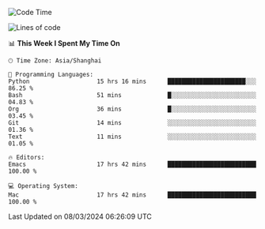 <!--START_SECTION:waka-->
![Code Time](http://img.shields.io/badge/Code%20Time-1%2C826%20hrs%2051%20mins-blue)

![Lines of code](https://img.shields.io/badge/From%20Hello%20World%20I%27ve%20Written-288.1%20thousand%20lines%20of%20code-blue)

📊 **This Week I Spent My Time On** 

```text
🕑︎ Time Zone: Asia/Shanghai

💬 Programming Languages: 
Python                   15 hrs 16 mins      ██████████████████████░░░   86.25 % 
Bash                     51 mins             █░░░░░░░░░░░░░░░░░░░░░░░░   04.83 % 
Org                      36 mins             █░░░░░░░░░░░░░░░░░░░░░░░░   03.45 % 
Git                      14 mins             ░░░░░░░░░░░░░░░░░░░░░░░░░   01.36 % 
Text                     11 mins             ░░░░░░░░░░░░░░░░░░░░░░░░░   01.05 % 

🔥 Editors: 
Emacs                    17 hrs 42 mins      █████████████████████████   100.00 % 

💻 Operating System: 
Mac                      17 hrs 42 mins      █████████████████████████   100.00 % 
```


 Last Updated on 08/03/2024 06:26:09 UTC
<!--END_SECTION:waka-->
